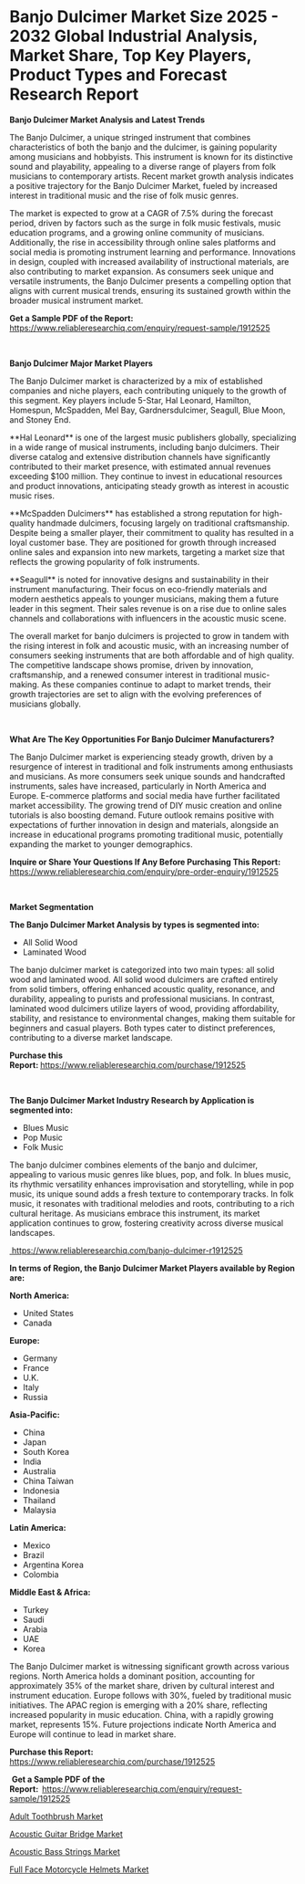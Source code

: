 <p><h1>Banjo Dulcimer Market Size 2025 - 2032 Global Industrial Analysis, Market Share, Top Key Players, Product Types and Forecast Research Report</h1></p><p><strong>Banjo Dulcimer Market Analysis and Latest Trends</strong></p>
<p><p>The Banjo Dulcimer, a unique stringed instrument that combines characteristics of both the banjo and the dulcimer, is gaining popularity among musicians and hobbyists. This instrument is known for its distinctive sound and playability, appealing to a diverse range of players from folk musicians to contemporary artists. Recent market growth analysis indicates a positive trajectory for the Banjo Dulcimer Market, fueled by increased interest in traditional music and the rise of folk music genres.</p><p>The market is expected to grow at a CAGR of 7.5% during the forecast period, driven by factors such as the surge in folk music festivals, music education programs, and a growing online community of musicians. Additionally, the rise in accessibility through online sales platforms and social media is promoting instrument learning and performance. Innovations in design, coupled with increased availability of instructional materials, are also contributing to market expansion. As consumers seek unique and versatile instruments, the Banjo Dulcimer presents a compelling option that aligns with current musical trends, ensuring its sustained growth within the broader musical instrument market.</p></p>
<p><strong>Get a Sample PDF of the Report:&nbsp;</strong> <a href="https://www.reliableresearchiq.com/enquiry/request-sample/1912525?utm_campaign=103&utm_medium=2&utm_source=Github&utm_content=ia&utm_term=09022025&utm_id=banjo-dulcimer">https://www.reliableresearchiq.com/enquiry/request-sample/1912525</a></p>
<p>&nbsp;</p>
<p><strong>Banjo Dulcimer Major Market Players</strong></p>
<p><p>The Banjo Dulcimer market is characterized by a mix of established companies and niche players, each contributing uniquely to the growth of this segment. Key players include 5-Star, Hal Leonard, Hamilton, Homespun, McSpadden, Mel Bay, Gardnersdulcimer, Seagull, Blue Moon, and Stoney End.</p><p>**Hal Leonard** is one of the largest music publishers globally, specializing in a wide range of musical instruments, including banjo dulcimers. Their diverse catalog and extensive distribution channels have significantly contributed to their market presence, with estimated annual revenues exceeding $100 million. They continue to invest in educational resources and product innovations, anticipating steady growth as interest in acoustic music rises.</p><p>**McSpadden Dulcimers** has established a strong reputation for high-quality handmade dulcimers, focusing largely on traditional craftsmanship. Despite being a smaller player, their commitment to quality has resulted in a loyal customer base. They are positioned for growth through increased online sales and expansion into new markets, targeting a market size that reflects the growing popularity of folk instruments.</p><p>**Seagull** is noted for innovative designs and sustainability in their instrument manufacturing. Their focus on eco-friendly materials and modern aesthetics appeals to younger musicians, making them a future leader in this segment. Their sales revenue is on a rise due to online sales channels and collaborations with influencers in the acoustic music scene.</p><p>The overall market for banjo dulcimers is projected to grow in tandem with the rising interest in folk and acoustic music, with an increasing number of consumers seeking instruments that are both affordable and of high quality. The competitive landscape shows promise, driven by innovation, craftsmanship, and a renewed consumer interest in traditional music-making. As these companies continue to adapt to market trends, their growth trajectories are set to align with the evolving preferences of musicians globally.</p></p>
<p>&nbsp;</p>
<p><strong>What Are The Key Opportunities For Banjo Dulcimer Manufacturers?</strong></p>
<p><p>The Banjo Dulcimer market is experiencing steady growth, driven by a resurgence of interest in traditional and folk instruments among enthusiasts and musicians. As more consumers seek unique sounds and handcrafted instruments, sales have increased, particularly in North America and Europe. E-commerce platforms and social media have further facilitated market accessibility. The growing trend of DIY music creation and online tutorials is also boosting demand. Future outlook remains positive with expectations of further innovation in design and materials, alongside an increase in educational programs promoting traditional music, potentially expanding the market to younger demographics.</p></p>
<p><strong>Inquire or Share Your Questions If Any Before Purchasing This Report:</strong> <a href="https://www.reliableresearchiq.com/enquiry/pre-order-enquiry/1912525?utm_campaign=103&utm_medium=2&utm_source=Github&utm_content=ia&utm_term=09022025&utm_id=banjo-dulcimer">https://www.reliableresearchiq.com/enquiry/pre-order-enquiry/1912525</a></p>
<p>&nbsp;</p>
<p><strong>Market Segmentation</strong></p>
<p><strong>The Banjo Dulcimer Market Analysis by types is segmented into:</strong></p>
<p><ul><li>All Solid Wood</li><li>Laminated Wood</li></ul></p>
<p><p>The banjo dulcimer market is categorized into two main types: all solid wood and laminated wood. All solid wood dulcimers are crafted entirely from solid timbers, offering enhanced acoustic quality, resonance, and durability, appealing to purists and professional musicians. In contrast, laminated wood dulcimers utilize layers of wood, providing affordability, stability, and resistance to environmental changes, making them suitable for beginners and casual players. Both types cater to distinct preferences, contributing to a diverse market landscape.</p></p>
<p><strong>Purchase this Report:&nbsp;</strong><a href="https://www.reliableresearchiq.com/purchase/1912525?utm_campaign=103&utm_medium=2&utm_source=Github&utm_content=ia&utm_term=09022025&utm_id=banjo-dulcimer">https://www.reliableresearchiq.com/purchase/1912525</a></p>
<p>&nbsp;</p>
<p><strong>The Banjo Dulcimer Market Industry Research by Application is segmented into:</strong></p>
<p><ul><li>Blues Music</li><li>Pop Music</li><li>Folk Music</li></ul></p>
<p><p>The banjo dulcimer combines elements of the banjo and dulcimer, appealing to various music genres like blues, pop, and folk. In blues music, its rhythmic versatility enhances improvisation and storytelling, while in pop music, its unique sound adds a fresh texture to contemporary tracks. In folk music, it resonates with traditional melodies and roots, contributing to a rich cultural heritage. As musicians embrace this instrument, its market application continues to grow, fostering creativity across diverse musical landscapes.</p></p>
<p><a href="https://www.reliableresearchiq.com/banjo-dulcimer-r1912525?utm_campaign=103&utm_medium=2&utm_source=Github&utm_content=ia&utm_term=09022025&utm_id=banjo-dulcimer">&nbsp;https://www.reliableresearchiq.com/banjo-dulcimer-r1912525</a></p>
<p><strong>In terms of Region, the Banjo Dulcimer Market Players available by Region are:</strong></p>
<p>
    <p> <strong> North America: </strong>
        <ul>
            <li>United States</li>
            <li>Canada</li>
        </ul>
        </p> 
    <p> <strong> Europe: </strong>
        <ul>
            <li>Germany</li>
            <li>France</li>
            <li>U.K.</li>
            <li>Italy</li>
            <li>Russia</li>
        </ul>
        </p> 
    <p> <strong> Asia-Pacific: </strong>
        <ul>
            <li>China</li>
            <li>Japan</li>
            <li>South Korea</li>
            <li>India</li>
            <li>Australia</li>
            <li>China Taiwan</li>
            <li>Indonesia</li>
            <li>Thailand</li>
            <li>Malaysia</li>
        </ul>
        </p> 
    <p> <strong> Latin America: </strong>
        <ul>
            <li>Mexico</li>
            <li>Brazil</li>
            <li>Argentina Korea</li>
            <li>Colombia</li>
        </ul>
        </p> 
    <p> <strong> Middle East & Africa: </strong>
        <ul>
            <li>Turkey</li>
            <li>Saudi</li>
            <li>Arabia</li>
            <li>UAE</li>
            <li>Korea</li>
        </ul>
    </p>
    </p>
<p><p>The Banjo Dulcimer market is witnessing significant growth across various regions. North America holds a dominant position, accounting for approximately 35% of the market share, driven by cultural interest and instrument education. Europe follows with 30%, fueled by traditional music initiatives. The APAC region is emerging with a 20% share, reflecting increased popularity in music education. China, with a rapidly growing market, represents 15%. Future projections indicate North America and Europe will continue to lead in market share.</p></p>
<p><strong>Purchase this Report: </strong><a href="https://www.reliableresearchiq.com/purchase/1912525?utm_campaign=103&utm_medium=2&utm_source=Github&utm_content=ia&utm_term=09022025&utm_id=banjo-dulcimer">https://www.reliableresearchiq.com/purchase/1912525</a></p>
<p>&nbsp;<strong>Get a Sample PDF of the Report:&nbsp;&nbsp;</strong><a href="https://www.reliableresearchiq.com/enquiry/request-sample/1912525?utm_campaign=103&utm_medium=2&utm_source=Github&utm_content=ia&utm_term=09022025&utm_id=banjo-dulcimer">https://www.reliableresearchiq.com/enquiry/request-sample/1912525</a></p>
<p><strong></strong></p>
<p><p><a href="https://github.com/huelarnzeba29/Market-Research-Report-List-1/blob/main/adult-toothbrush-market.md?utm_campaign=103&utm_medium=2&utm_source=Github&utm_content=ia&utm_term=09022025&utm_id=banjo-dulcimer">Adult Toothbrush Market</a></p><p><a href="https://github.com/gadhoknen/Market-Research-Report-List-1/blob/main/acoustic-guitar-bridge-market.md?utm_campaign=103&utm_medium=2&utm_source=Github&utm_content=ia&utm_term=09022025&utm_id=banjo-dulcimer">Acoustic Guitar Bridge Market</a></p><p><a href="https://github.com/ypumgtoivo/Market-Research-Report-List-1/blob/main/acoustic-bass-strings-market.md?utm_campaign=103&utm_medium=2&utm_source=Github&utm_content=ia&utm_term=09022025&utm_id=banjo-dulcimer">Acoustic Bass Strings Market</a></p><p><a href="https://github.com/theriiawande/Market-Research-Report-List-1/blob/main/full-face-motorcycle-helmets-market.md?utm_campaign=103&utm_medium=2&utm_source=Github&utm_content=ia&utm_term=09022025&utm_id=banjo-dulcimer">Full Face Motorcycle Helmets Market</a></p></p>